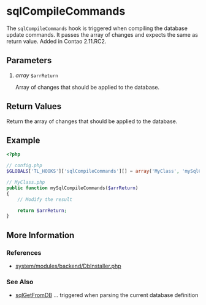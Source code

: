 # sqlCompileCommands


The `sqlCompileCommands` hook is triggered when compiling the database update commands. It passes the array of changes and expects the same as return value. Added in Contao 2.11.RC2.


## Parameters 

1. *array* `$arrReturn`

	Array of changes that should be applied to the database.


## Return Values 

Return the array of changes that should be applied to the database.


## Example 

```php
<?php

// config.php
$GLOBALS['TL_HOOKS']['sqlCompileCommands'][] = array('MyClass', 'mySqlCompileCommands');

// MyClass.php
public function mySqlCompileCommands($arrReturn)
{
	// Modify the result

	return $arrReturn;
}
```


## More Information


### References

- [system/modules/backend/DbInstaller.php](https://github.com/contao/core/blob/2.11.7/system/modules/backend/DbInstaller.php#L226)


### See Also

- [sqlGetFromDB](sqlGetFromDB.md) … triggered when parsing the current database definition
